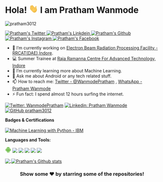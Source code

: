 # Hola! <img src="https://raw.githubusercontent.com/ABSphreak/ABSphreak/master/gifs/Hi.gif" width="30px"> I am Pratham Wanmode

<p align="centre"> <img src="https://komarev.com/ghpvc/?username=pratham3012&label=Views&color=blue&style=plastic" alt="pratham3012" /> </p>

<a href="https://twitter.com/WanmodePratham">
  <img align="centre" alt="Pratham's Twitter" width="22px" src="https://assets.stickpng.com/thumbs/580b57fcd9996e24bc43c53e.png" />
</a>
<a href="https://www.linkedin.com/in/pratham-wanmode-3096bb158/">
  <img align="centre" alt="Pratham's Linkdein" width="22px" src="https://image.flaticon.com/icons/png/512/174/174857.png" />
</a>
<a href="https://github.com/pratham3012">
  <img align="centre" alt="Pratham's Github" width="22px" src="https://cdn.jsdelivr.net/npm/simple-icons@v3/icons/github.svg" />
</a>
<a href="https://instagram.com/pratham_wanmode/">
  <img align="centre" alt="Pratham's Instagram" width="22px" src="https://assets.stickpng.com/images/580b57fcd9996e24bc43c521.png" />
</a>
<a href="https://www.facebook.com/pratham.wanmode.7/">
  <img align="centre" alt="Pratham's Facebook" width="22px" src="https://pngimg.com/uploads/facebook_logos/facebook_logos_PNG19754.png" />
</a>
<br/>

- 🔭 I’m currently working on [Electron Beam Radiation Processing Facility - RRCAT(DAE),Indore](https://github.com/EBRPF/arpf).
- 💻 Summer Trainee at [Raja Ramanna Centre For Advanced Technology, Indore](https://www.rrcat.gov.in/)
- 🌱 I’m currently learning more about Machine Learning.
- 💬 Ask me about Android or any tech related stuff.
- 📫 How to reach me: [Twitter - @WanmodePratham](https://twitter.com/WanmodePratham) , [WhatsApp - Pratham Wanmode](https://wa.link/0qag4r)
- ⚡ Fun fact: I spend almost 12 hours surfing the internet.

[![Twitter: WanmodePratham](https://img.shields.io/twitter/follow/WanmodePratham?style=social)](https://twitter.com/WanmodePratham)
[![Linkedin: Pratham Wanmode](https://img.shields.io/badge/-pratham3012-blue?style=flat-square&logo=Linkedin&logoColor=white&link=https://www.linkedin.com/in/pratham-wanmode-3096bb158/)](https://www.linkedin.com/in/pratham-wanmode-3096bb158/)
[![GitHub pratham3012](https://img.shields.io/github/followers/pratham3012?label=follow&style=social)](https://github.com/pratham3012)


**Badges & Certifications**  
<br/>
<a href="https://www.credly.com/badges/0a07079a-08b1-4410-878a-81029bc5ba10/public_url">
  <img align="centre" alt="Machine Learning with Python - IBM" width="100px" src="https://images.credly.com/size/110x110/images/53caf8cc-b5e9-4424-b4a7-7b069fa13db4/Machine_Learning_with_Python.png" />
</a>

**Languages and Tools:**  


<code><img height="20" src="https://raw.githubusercontent.com/github/explore/80688e429a7d4ef2fca1e82350fe8e3517d3494d/topics/android/android.png"></code>
<code><img height="20" src="https://logodownload.org/wp-content/uploads/2019/10/photoshop-logo-0.png"></code>
<code><img height="20" src="https://upload.wikimedia.org/wikipedia/commons/thumb/c/c2/Adobe_XD_CC_icon.svg/512px-Adobe_XD_CC_icon.svg.png"></code>
<code><img height="20" src="https://upload.wikimedia.org/wikipedia/commons/thumb/3/38/Jupyter_logo.svg/1200px-Jupyter_logo.svg.png"></code>
<code><img height="20" src="https://cdn.freebiesupply.com/logos/large/2x/kotlin-1-logo-png-transparent.png"></code>
<code><img height="20" src="http://assets.stickpng.com/images/5848152fcef1014c0b5e4967.png"></code>



<a href="https://github.com/pratham3012">
  <img align="center" src="https://github-readme-stats.vercel.app/api/top-langs/?username=pratham3012&theme=light&hide_langs_below=1" />
</a>
<a href="https://github.com/pratham3012">
 <img align="center" src="https://github-readme-stats.vercel.app/api?username=pratham3012&show_icons=true&theme=light&line_height=27" alt="Pratham's Github stats"/>
</a>


<div align="center">

### Show some ❤️ by starring some of the repositories!

</div>

